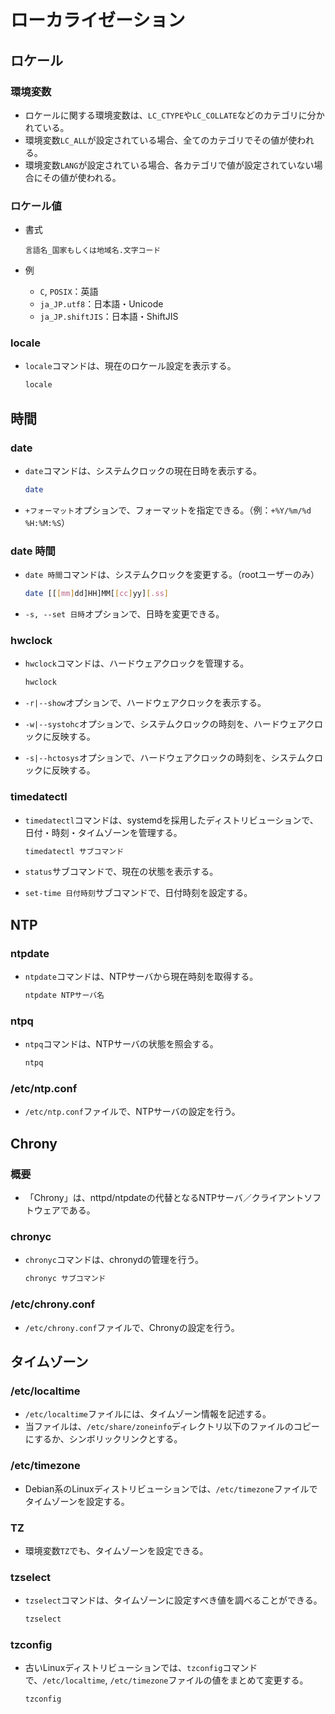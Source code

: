 # ローカライゼーション

## ロケール

### 環境変数

- ロケールに関する環境変数は、`LC_CTYPE`や`LC_COLLATE`などのカテゴリに分かれている。
- 環境変数`LC_ALL`が設定されている場合、全てのカテゴリでその値が使われる。
- 環境変数`LANG`が設定されている場合、各カテゴリで値が設定されていない場合にその値が使われる。

### ロケール値

- 書式

  ```text
  言語名_国家もしくは地域名.文字コード
  ```

- 例
  - `C`, `POSIX`：英語
  - `ja_JP.utf8`：日本語・Unicode
  - `ja_JP.shiftJIS`：日本語・ShiftJIS

### locale

- `locale`コマンドは、現在のロケール設定を表示する。

  ```bash
  locale
  ```

## 時間

### date

- `date`コマンドは、システムクロックの現在日時を表示する。

  ```bash
  date
  ```

- `+フォーマット`オプションで、フォーマットを指定できる。（例：`+%Y/%m/%d %H:%M:%S`）

### date 時間

- `date 時間`コマンドは、システムクロックを変更する。（rootユーザーのみ）

  ```bash
  date [[[mm]dd]HH]MM[[cc]yy][.ss]
  ```

- `-s, --set 日時`オプションで、日時を変更できる。

### hwclock

- `hwclock`コマンドは、ハードウェアクロックを管理する。

  ```bash
  hwclock
  ```

- `-r|--show`オプションで、ハードウェアクロックを表示する。
- `-w|--systohc`オプションで、システムクロックの時刻を、ハードウェアクロックに反映する。
- `-s|--hctosys`オプションで、ハードウェアクロックの時刻を、システムクロックに反映する。

### timedatectl

- `timedatectl`コマンドは、systemdを採用したディストリビューションで、日付・時刻・タイムゾーンを管理する。

  ```bash
  timedatectl サブコマンド
  ```

- `status`サブコマンドで、現在の状態を表示する。
- `set-time 日付時刻`サブコマンドで、日付時刻を設定する。

## NTP

### ntpdate

- `ntpdate`コマンドは、NTPサーバから現在時刻を取得する。

  ```bash
  ntpdate NTPサーバ名
  ```

### ntpq

- `ntpq`コマンドは、NTPサーバの状態を照会する。

  ```bash
  ntpq
  ```

### /etc/ntp.conf

- `/etc/ntp.conf`ファイルで、NTPサーバの設定を行う。

## Chrony

### 概要

- 「Chrony」は、nttpd/ntpdateの代替となるNTPサーバ／クライアントソフトウェアである。

### chronyc

- `chronyc`コマンドは、chronydの管理を行う。

  ```bash
  chronyc サブコマンド
  ```

### /etc/chrony.conf

- `/etc/chrony.conf`ファイルで、Chronyの設定を行う。

## タイムゾーン

### /etc/localtime

- `/etc/localtime`ファイルには、タイムゾーン情報を記述する。
- 当ファイルは、`/etc/share/zoneinfo`ディレクトリ以下のファイルのコピーにするか、シンボリックリンクとする。

### /etc/timezone

- Debian系のLinuxディストリビューションでは、`/etc/timezone`ファイルでタイムゾーンを設定する。

### TZ

- 環境変数`TZ`でも、タイムゾーンを設定できる。

### tzselect

- `tzselect`コマンドは、タイムゾーンに設定すべき値を調べることができる。

  ```bash
  tzselect
  ```

### tzconfig

- 古いLinuxディストリビューションでは、`tzconfig`コマンドで、`/etc/localtime`, `/etc/timezone`ファイルの値をまとめて変更する。

  ```bash
  tzconfig
  ```
